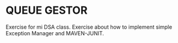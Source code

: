 # QUEUE GESTOR

Exercise for mi DSA class. Exercise about how to implement
simple Exception Manager and MAVEN-JUNIT.